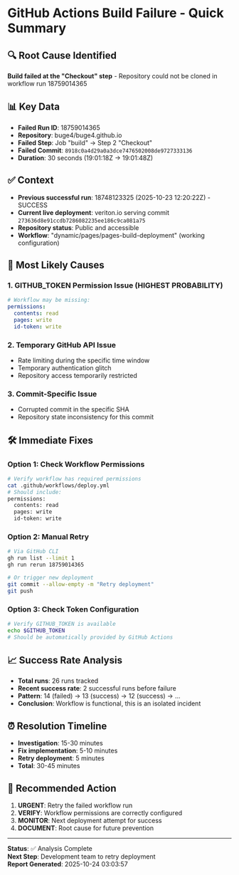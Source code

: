 # GitHub Actions Build Failure - Quick Summary

## 🔍 **Root Cause Identified**
**Build failed at the "Checkout" step** - Repository could not be cloned in workflow run 18759014365

## 📊 **Key Data**
- **Failed Run ID**: 18759014365
- **Repository**: buge4/buge4.github.io
- **Failed Step**: Job "build" → Step 2 "Checkout"
- **Failed Commit**: `8918c0a4d29a0a3dce7476502008de9727333136`
- **Duration**: 30 seconds (19:01:18Z → 19:01:48Z)

## ✅ **Context**
- **Previous successful run**: 18748123325 (2025-10-23 12:20:22Z) - SUCCESS
- **Current live deployment**: veriton.io serving commit `273636d8e91ccdb7286082235ee186c9ca081a75`
- **Repository status**: Public and accessible
- **Workflow**: "dynamic/pages/pages-build-deployment" (working configuration)

## 🚨 **Most Likely Causes**

### 1. **GITHUB_TOKEN Permission Issue** (HIGHEST PROBABILITY)
```yaml
# Workflow may be missing:
permissions:
  contents: read
  pages: write
  id-token: write
```

### 2. **Temporary GitHub API Issue**
- Rate limiting during the specific time window
- Temporary authentication glitch
- Repository access temporarily restricted

### 3. **Commit-Specific Issue**
- Corrupted commit in the specific SHA
- Repository state inconsistency for this commit

## 🛠️ **Immediate Fixes**

### Option 1: Check Workflow Permissions
```bash
# Verify workflow has required permissions
cat .github/workflows/deploy.yml
# Should include:
permissions:
  contents: read
  pages: write
  id-token: write
```

### Option 2: Manual Retry
```bash
# Via GitHub CLI
gh run list --limit 1
gh run rerun 18759014365

# Or trigger new deployment
git commit --allow-empty -m "Retry deployment"
git push
```

### Option 3: Check Token Configuration
```bash
# Verify GITHUB_TOKEN is available
echo $GITHUB_TOKEN
# Should be automatically provided by GitHub Actions
```

## 📈 **Success Rate Analysis**
- **Total runs**: 26 runs tracked
- **Recent success rate**: 2 successful runs before failure
- **Pattern**: 14 (failed) → 13 (success) → 12 (success) → ...
- **Conclusion**: Workflow is functional, this is an isolated incident

## ⏰ **Resolution Timeline**
- **Investigation**: 15-30 minutes
- **Fix implementation**: 5-10 minutes  
- **Retry deployment**: 5 minutes
- **Total**: 30-45 minutes

## 🎯 **Recommended Action**
1. **URGENT**: Retry the failed workflow run
2. **VERIFY**: Workflow permissions are correctly configured
3. **MONITOR**: Next deployment attempt for success
4. **DOCUMENT**: Root cause for future prevention

---

**Status**: ✅ Analysis Complete  
**Next Step**: Development team to retry deployment  
**Report Generated**: 2025-10-24 03:03:57
